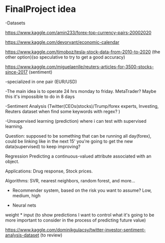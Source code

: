 # FinalProject idea


-Datasets

https://www.kaggle.com/amin233/forex-top-currency-pairs-20002020

https://www.kaggle.com/devorvant/economic-calendar

https://www.kaggle.com/timoboz/tesla-stock-data-from-2010-to-2020   (the other option)(so speculative to try to get a good accuracy)

https://www.kaggle.com/miguelaenlle/reuters-articles-for-3500-stocks-since-2017 (sentiment)


-specialized in one pair (EUR/USD)


-The main idea is to operate 24 hrs monday to friday. MetaTrader? Maybe this it's impossible to do in 8 days


-Sentiment Analysis (Twitter(CEOs(stocks)/Trump/forex experts, Investing, Reuters dataset when find some keywords with regex? )


-Unsupervised learning (prediction) where i can test with supervised learning. 


Question: supposed to be something that can be running all day(forex), could be linking like in the next 15' you're going to get the new data(supervised) to keep improving?


Regression
Predicting a continuous-valued attribute associated with an object.

Applications: Drug response, Stock prices.


Algorithms: SVR, nearest neighbors, random forest, and more...

- Recommender system, based on the risk you want to assume? Low, medium, high

- Neural nets

weight * input (to show predictions I want to control what it's going to be more important to consider in the process of predicting future value)


https://www.kaggle.com/dominikgulacsy/twitter-investor-sentiment-analysis-dataset  (to review)
